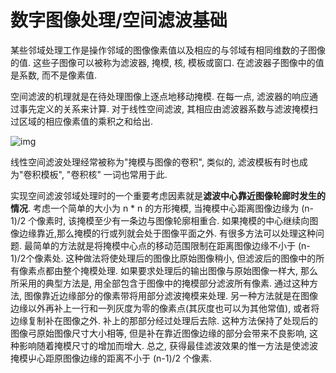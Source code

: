 # 数字图像处理/空间滤波基础

某些邻域处理工作是操作邻域的图像像素值以及相应的与邻域有相同维数的子图像的值. 这些子图像可以被称为滤波器, 掩模, 核, 模板或窗口. 在滤波器子图像中的值是系数, 而不是像素值.

空间滤波的机理就是在待处理图像上逐点地移动掩模. 在每一点, 滤波器的响应通过事先定义的关系来计算. 对于线性空间滤波, 其相应由滤波器系数与滤波掩模扫过区域的相应像素值的乘积之和给出.

![img](/img/pil/spatial_filter/spatial_filter.jpg)

线性空间滤波处理经常被称为"掩模与图像的卷积", 类似的, 滤波模板有时也成为"卷积模板", "卷积核" 一词也常用于此.

实现空间滤波邻域处理时的一个重要考虑因素就是**滤波中心靠近图像轮廊时发生的情况**. 考虑一个简单的大小为 n * n 的方形掩模, 当掩模中心距离图像边缘为 (n-1)/2 个像素时, 该掩模至少有一条边与图像轮廓相重合. 如果掩模的中心继续向图像边缘靠近,那么掩模的行或列就会处于图像平面之外. 有很多方法可以处理这种问题. 最简单的方法就是将掩模中心点的移动范围限制在距离图像边缘不小于 (n-1)/2个像素处. 这种做法将使处理后的图像比原始图像稍小, 但滤波后的图像中的所有像素点都由整个掩模处理. 如果要求处理后的输出图像与原始图像一样大, 那么所采用的典型方法是, 用全部包含于图像中的掩模部分滤波所有像素. 通过这种方法, 图像靠近边缘部分的像素带将用部分滤波掩模来处理. 另一种方法就是在图像边缘以外再补上一行和一列灰度为零的像素点(其灰度也可以为其他常值), 或者将边缘复制补在图像之外. 补上的那部分经过处理后去除. 这种方法保持了处现后的图像弓原始图像尺寸大小相等, 但是补在靠近图像边缘的部分会带来不良影响, 这种影响随着掩模尺寸的增加而增大. 总之, 获得最佳滤波效果的惟一方法是使滤波掩模屮心距原图像边缘的距离不小于 (n-1)/2 个像素.
